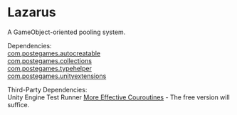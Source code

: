 # Lazarus
A GameObject-oriented pooling system.

Dependencies:  
[com.postegames.autocreatable](https://github.com/Slugronaut/Toolbox-AutoCreatable)  
[com.postegames.collections](https://github.com/Slugronaut/Toolbox-Collections)  
[com.postegames.typehelper](https://github.com/Slugronaut/Toolbox-TypeHelper)  
[com.postegames.unityextensions](https://github.com/Slugronaut/Toolbox-UnityExtensions)

Third-Party Dependencies:  
Unity Engine Test Runner
[More Effective Couroutines](http://trinary.tech/category/mec/) - The free version will suffice.  
